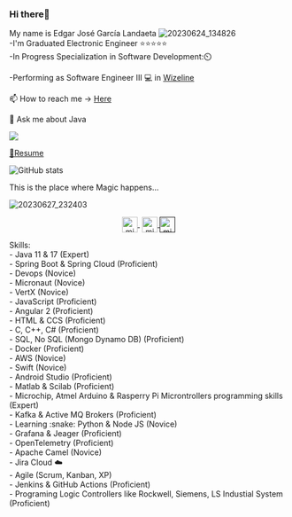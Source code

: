 ### Hi there👋

My name is Edgar José García Landaeta
![20230624_134826](https://github.com/edgar643/edgar643/assets/54609461/af15e5f3-2960-41ad-8963-c13d818e02d5) <br>
-I'm Graduated Electronic Engineer :star::star::star::star::star: <br>
-In Progress Specialization in Software Development:⏲️

-Performing as Software Engineer III :computer: in [Wizeline](https://www.wizeline.com/)

📫 How to reach me -> [Here](https://bit.ly/3ZR8FrP)

💬 Ask me about Java

 <div>
   <a href="https://www.codewars.com/users/edgar643"><img src="https://www.codewars.com/users/edgar643/badges/small">
 </div>
     
📘[Resume](https://github.com/edgar643/edgar643/files/10486104/CV.Edgar.Garcia.ENG.pdf)

![GitHub stats](https://github-readme-stats.vercel.app/api?username=edgar643&show_icons=true&theme=dark)

This is the place where Magic happens...

![20230627_232403](https://github.com/edgar643/edgar643/assets/54609461/e0a7897d-014c-4717-944b-4146ad9cfc8e)
<br>
<p align="center">
     <a href="https://www.youtube.com/channel/UCRQmogD06nB3yxXnZEV2iIw" target="blank" style='margin-right:4px'>
    <img align="center" src="https://cdn.jsdelivr.net/npm/simple-icons@3.0.1/icons/youtube.svg" alt="midudev" height="28px" width="28px" />
  </a>
  <a href="https://instagram.com/edgar_garcia643" target="blank">
    <img align="center" src="https://cdn.jsdelivr.net/npm/simple-icons@3.0.1/icons/instagram.svg" alt="midu.dev" height="28px" width="28px" />
  </a>
  <a href="" target="blank">
    <img align="center" src="https://cdn.jsdelivr.net/npm/simple-icons@3.0.1/icons/twitter.svg" alt="midudev" height="28px" width="28px" />
  </a>
</p>
Skills:
<br>
- Java 11 & 17 (Expert) <br>
- Spring Boot & Spring Cloud (Proficient)<br>
- Devops (Novice)<br>
- Micronaut (Novice)<br>
- VertX (Novice)<br>
- JavaScript (Proficient)<br>
- Angular 2 (Proficient)<br>
- HTML & CCS (Proficient)<br>
- C, C++, C# (Proficient)<br>
- SQL, No SQL (Mongo Dynamo DB) (Proficient)<br>
- Docker (Proficient)<br>
- AWS (Novice)<br>
- Swift (Novice) <br>
- Android Studio (Proficient) <br>
- Matlab & Scilab (Proficient) <br>
- Microchip, Atmel Arduino & Rasperry Pi Microntrollers programming skills (Expert)<br>
- Kafka & Active MQ Brokers (Proficient)<br>
- Learning  :snake: Python & Node JS (Novice)<br>
- Grafana & Jeager (Proficient) <br>
- OpenTelemetry (Proficient)<br>
- Apache Camel (Novice)<br>
- Jira Cloud ☁️ <br>
- Agile (Scrum, Kanban, XP)<br>
- Jenkins & GitHub Actions (Proficient)<br>
- Programing Logic Controllers like Rockwell, Siemens, LS Industial System (Proficient)<br>
<br>
<!--**edgar643/edgar643** is a ✨ _special_ ✨ repository because its `README.md` (this file) appears on your GitHub profile.-->
